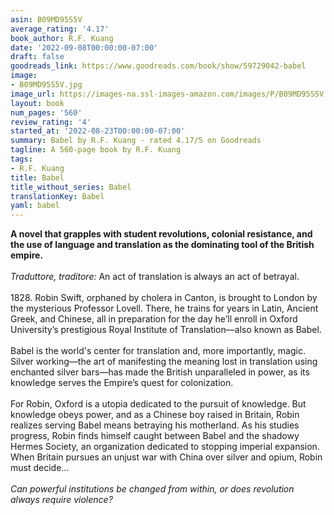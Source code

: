 ```yaml
---
asin: B09MD95S5V
average_rating: '4.17'
book_author: R.F. Kuang
date: '2022-09-08T00:00:00-07:00'
draft: false
goodreads_link: https://www.goodreads.com/book/show/59729042-babel
image:
- B09MD95S5V.jpg
image_url: https://images-na.ssl-images-amazon.com/images/P/B09MD95S5V.01._SCLZZZZZZZ.jpg
layout: book
num_pages: '560'
review_rating: '4'
started_at: '2022-08-23T00:00:00-07:00'
summary: Babel by R.F. Kuang - rated 4.17/5 on Goodreads
tagline: A 560-page book by R.F. Kuang
tags:
- R.F. Kuang
title: Babel
title_without_series: Babel
translationKey: Babel
yaml: babel
---
```


<b>A novel that grapples with student revolutions, colonial resistance, and the use of language and translation as the dominating tool of the British empire.</b><br /><br /><i>Traduttore, traditore:</i> An act of translation is always an act of betrayal.<br /><br />1828. Robin Swift, orphaned by cholera in Canton, is brought to London by the mysterious Professor Lovell. There, he trains for years in Latin, Ancient Greek, and Chinese, all in preparation for the day he’ll enroll in Oxford University’s prestigious Royal Institute of Translation—also known as Babel.<br /><br />Babel is the world's center for translation and, more importantly, magic. Silver working—the art of manifesting the meaning lost in translation using enchanted silver bars—has made the British unparalleled in power, as its knowledge serves the Empire’s quest for colonization.<br /><br />For Robin, Oxford is a utopia dedicated to the pursuit of knowledge. But knowledge obeys power, and as a Chinese boy raised in Britain, Robin realizes serving Babel means betraying his motherland. As his studies progress, Robin finds himself caught between Babel and the shadowy Hermes Society, an organization dedicated to stopping imperial expansion. When Britain pursues an unjust war with China over silver and opium, Robin must decide…<br /><br /><i>Can powerful institutions be changed from within, or does revolution always require violence?</i>